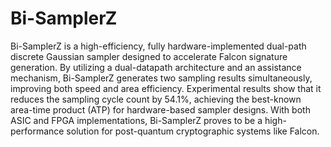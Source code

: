 # Bi-SamplerZ
Bi-SamplerZ is a high-efficiency, fully hardware-implemented dual-path discrete Gaussian sampler designed to accelerate Falcon signature generation. By utilizing a dual-datapath architecture and an assistance mechanism, Bi-SamplerZ generates two sampling results simultaneously, improving both speed and area efficiency. Experimental results show that it reduces the sampling cycle count by 54.1%, achieving the best-known area-time product (ATP) for hardware-based sampler designs. With both ASIC and FPGA implementations, Bi-SamplerZ proves to be a high-performance solution for post-quantum cryptographic systems like Falcon.
